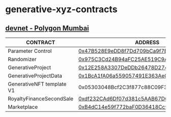 
# generative-xyz-contracts

## [devnet - Polygon Mumbai](https://devnet.generative.xyz)
| CONTRACT                  | ADDRESS                                    |
|---------------------------|--------------------------------------------|
| Parameter Control         | [0x47B528E9eDD8f7Dd709bCa9f7E45c499C85eccfb](https://mumbai.polygonscan.com/address/0x47B528E9eDD8f7Dd709bCa9f7E45c499C85eccfb) |
| Randomizer                | [0x975C3Cd24B94aFC25AE519C9A7b9B5321d9610f3](https://mumbai.polygonscan.com/address/0x975C3Cd24B94aFC25AE519C9A7b9B5321d9610f3) |
| GenerativeProject         | [0x12E258A3307DeDDb26478D274a3C9343cf9107D6](https://mumbai.polygonscan.com/address/0x12E258A3307DeDDb26478D274a3C9343cf9107D6) |
| GenerativeProjectData     | [0x1BcA1fA06a559057491E363Ae0c7d1B58f6cafF8](https://mumbai.polygonscan.com/address/0x1BcA1fA06a559057491E363Ae0c7d1B58f6cafF8) |
| GenerativeNFT template V1 | 0x05303048Bcf2C3f877c88C09F341A1F9a53076f0 |
| RoyaltyFinanceSecondSale  | [0xdf232CAd6Df07d381c5AAB67D6ef5AE2fE8F2977](https://mumbai.polygonscan.com/address/0xdf232CAd6Df07d381c5AAB67D6ef5AE2fE8F2977) |
| Marketplace               | [0xB4dC14e59f772baF0D36418Cc94e09D016B7F729](https://mumbai.polygonscan.com/address/0xB4dC14e59f772baF0D36418Cc94e09D016B7F729) |

